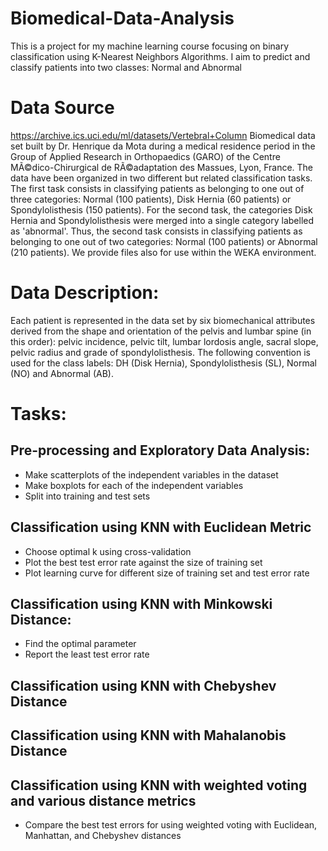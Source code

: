# Biomedical-Data-Analysis
This is a project for my machine learning course focusing on binary classification using K-Nearest Neighbors Algorithms. I aim to predict and classify patients into two classes: Normal and Abnormal 

# Data Source
https://archive.ics.uci.edu/ml/datasets/Vertebral+Column
Biomedical data set built by Dr. Henrique da Mota during a medical residence period in the Group of Applied Research in Orthopaedics (GARO) of the Centre MÃ©dico-Chirurgical de RÃ©adaptation des Massues, Lyon, France. The data have been organized in two different but related classification tasks. The first task consists in classifying patients as belonging to one out of three categories: Normal (100 patients), Disk Hernia (60 patients) or Spondylolisthesis (150 patients). For the second task, the categories Disk Hernia and Spondylolisthesis were merged into a single category labelled as 'abnormal'. Thus, the second task consists in classifying patients as belonging to one out of two categories: Normal (100 patients) or Abnormal (210 patients). We provide files also for use within the WEKA environment.

# Data Description:
Each patient is represented in the data set by six biomechanical attributes derived from the shape and orientation of the pelvis and lumbar spine (in this order): pelvic incidence, pelvic tilt, lumbar lordosis angle, sacral slope, pelvic radius and grade of spondylolisthesis. The following convention is used for the class labels: DH (Disk Hernia), Spondylolisthesis (SL), Normal (NO) and Abnormal (AB).

# Tasks:
## Pre-processing and Exploratory Data Analysis:
- Make scatterplots of the independent variables in the dataset
- Make boxplots for each of the independent variables
- Split into training and test sets
## Classification using KNN with Euclidean Metric
- Choose optimal k using cross-validation
- Plot the best test error rate against the size of training set
- Plot learning curve for different size of training set and test error rate
## Classification using KNN with Minkowski Distance:
- Find the optimal parameter
- Report the least test error rate
## Classification using KNN with Chebyshev Distance
## Classification using KNN with Mahalanobis Distance
## Classification using KNN with weighted voting and various distance metrics
- Compare the best test errors for using weighted voting with Euclidean, Manhattan, and Chebyshev distances
